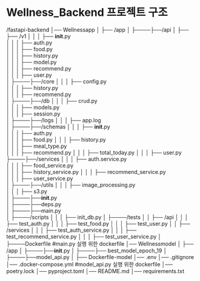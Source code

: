 # Wellness_Backend 프로젝트 구조

/fastapi-backend
│── Wellnessapp
│   ├── /app
│   ├────├──/api 
│   ├──    ├── /v1 
│      │   │   ├── __init__.py             
│      │   │   ├── auth.py             
│      │   │   ├── food.py             
│      │   │   ├── history.py          
│      │   │   ├── model.py              
│      │   │   ├── recommend.py            
│      │   │   ├── user.py              
│   ├────├──/core
│   │   │   ├── config.py              
│   │   │   ├── history.py           
│   │   │   ├── recommend.py        
│   ├────├──/db
│   │   │   ├── crud.py              
│   │   │   ├── models.py           
│   │   │   ├── session.py           
│   ├────├──/logs
│   │   │   ├── app.log               
│   ├────├──/schemas
│   │   │   ├── __init__.py              
│   │   │   ├── auth.py           
│   │   │   ├── food.py 
│   │   │   ├── history.py              
│   │   │   ├── meal_type.py           
│   │   │   ├── recommend.py 
│   │   │   ├── total_today.py 
│   │   │   ├── user.py 
  ├────├──/services
│   │   │   ├── auth.service.py              
│   │   │   ├── food_service.py           
│   │   │   ├── history_service.py 
│   │   │   ├── recommend_service.py              
│   │   │   ├── user_service.py           
│  ├────├──/utils
│   │   │   ├── image_processing.py              
│   │   │   ├── s3.py     
│   ├────├──__init__.py      
│   ├────├──deps.py  
│   ├────├──main.py  
│  ├────/scripts
│   │   │   ├── init_db.py
│  ├────/tests
│   │   ├── /api
│   │   │   ├──  test_auth.py
│   │   │   ├──  test_food.py
│   │   │   ├──  test_user.py
│   │   ├── /services
│   │   │   ├──  test_auth_service.py
│   │   │   ├──  test_recommend_service.py
│   │   │   ├──  test_user_service.py
│  ├────Dockerfile     #main.py 실행 위한 dockerfile
│── Wellnessmodel
│   ├── /app
│   ├────├──__init__.py
│   ├────├── best_model_epoch_19
│   ├────├──model_api.py
│   ├── Dockerfile-model 
│── .env
│── .gitignore
│── .docker-compose.yml     #model_api.py 실행 위한 dockerfile
│── poetry.lock
│── pyproject.toml
│── README.md
│── requirements.txt